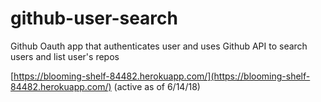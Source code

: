 # github-user-search
Github Oauth app that authenticates user and uses Github API to search users and list user's repos

[https://blooming-shelf-84482.herokuapp.com/](https://blooming-shelf-84482.herokuapp.com/) (active as of 6/14/18)
